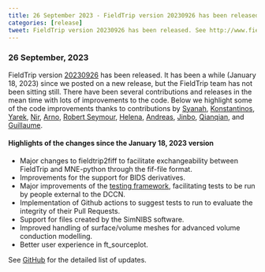 ```yaml
---
title: 26 September 2023 - FieldTrip version 20230926 has been released
categories: [release]
tweet: FieldTrip version 20230926 has been released. See http://www.fieldtriptoolbox.org/#26-september-2023
---
```


### 26 September, 2023

FieldTrip version [20230926](http://github.com/fieldtrip/fieldtrip/releases/tag/20230926) has been released. It has been a while (January 18, 2023) since we posted on a new release, but the FieldTrip team has not been sitting still. There have been several contributions and releases in the mean time with lots of improvements to the code. Below we highlight some of the code improvements thanks to contributions by [Syanah](https://github.com/SyanahWynn), [Konstantinos](https://github.com/contsili), [Yarek](https://github.com/yarikoptic), [Nir](https://github.com/NirOfir), [Arno](https://github.com/arnodelorme), [Robert Seymour](https://github.com/neurofractal), [Helena](https://github.com/helenacockx), [Andreas](https://github.com/awollbrink), [Jinbo](https://github.com/Jinboasltw), [Qianqian](https://github.com/fangq), and [Guillaume](https://github.com/gllmflndn).

#### Highlights of the changes since the January 18, 2023 version 

- Major changes to fieldtrip2fiff to facilitate exchangeability between FieldTrip and MNE-python through the fif-file format.
- Improvements for the support for BIDS derivatives.
- Major improvements of the [testing framework](https://www.fieldtriptoolbox.org/development/testing/), facilitating tests to be run by people external to the DCCN.
- Implementation of Github actions to suggest tests to run to evaluate the integrity of their Pull Requests.
- Support for files created by the SimNIBS software.
- Improved handling of surface/volume meshes for advanced volume conduction modelling.
- Better user experience in ft_sourceplot.

See [GitHub](https://github.com/fieldtrip/fieldtrip/compare/20230118...20230926) for the detailed list of updates.

